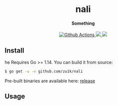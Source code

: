 <h1 align="center">
  <br>nali<br>
</h1>

<h4 align="center">Something</h4>

<p align="center">
  <a href="https://github.com/zu1k/nali/actions">
    <img src="https://img.shields.io/github/workflow/status/zu1k/nali/Go?style=flat-square" alt="Github Actions">
  </a>
  <a href="https://goreportcard.com/report/github.com/zu1k/nali">
    <img src="https://goreportcard.com/badge/github.com/zu1k/nali?style=flat-square">
  </a>
  <a href="https://github.com/zu1k/nali/releases">
    <img src="https://img.shields.io/github/release/zu1k/nali/all.svg?style=flat-square">
  </a>
</p>

## Install

he Requires Go >= 1.14. You can build it from source:

```sh
$ go get -u -v github.com/zu1k/nali
```

Pre-built binaries are available here: [release](https://github.com/zu1k/nali/releases)

## Usage
